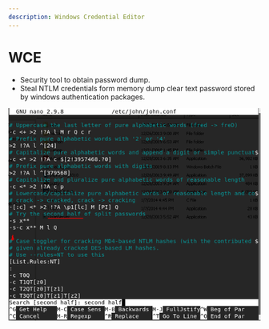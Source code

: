 ```yaml
---
description: Windows Credential Editor
---
```


# WCE

* Security tool to obtain password dump.
* Steal NTLM credentials form memory dump clear text password stored by windows authentication  packages.

![](../../.gitbook/assets/image%20%284%29.png)





